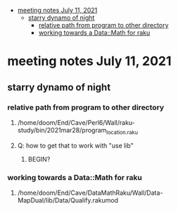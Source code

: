 - [meeting notes July 11, 2021](#org611ea51)
  - [starry dynamo of night](#org3b7c69f)
    - [relative path from program to other directory](#org6e4932b)
    - [working towards a Data::Math for raku](#org9c16580)


<a id="org611ea51"></a>

# meeting notes July 11, 2021


<a id="org3b7c69f"></a>

## starry dynamo of night


<a id="org6e4932b"></a>

### relative path from program to other directory

1.  /home/doom/End/Cave/Perl6/Wall/raku-study/bin/2021mar28/program<sub>location.raku</sub>

2.  Q: how to get that to work with "use lib"

    1.  BEGIN?


<a id="org9c16580"></a>

### working towards a Data::Math for raku

1.  /home/doom/End/Cave/DataMathRaku/Wall/Data-MapDual/lib/Data/Qualify.rakumod
